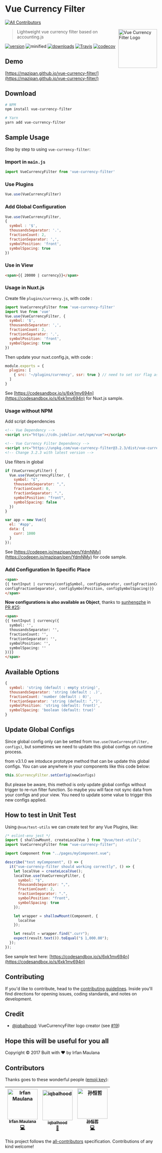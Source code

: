 # Vue Currency Filter
[![All Contributors](https://img.shields.io/badge/all_contributors-3-orange.svg?style=flat-square)](#contributors)

<a href="https://github.com/mazipan/vue-currency-filter"><img
  src="https://raw.githubusercontent.com/mazipan/vue-currency-filter/master/assets/VueJS-Currency-128px.png" alt="Vue Currency Filter Logo"
  width="128" align="right"></a>
  
> Lightweight vue currency filter based on accounting.js

[![version](https://img.shields.io/npm/v/vue-currency-filter.svg)](https://www.npmjs.com/package/vue-currency-filter) ![minified](https://badgen.net/bundlephobia/minzip/vue-currency-filter) [![downloads](https://img.shields.io/npm/dt/vue-currency-filter.svg)](https://www.npmjs.com/package/vue-currency-filter) [![Travis](https://img.shields.io/travis/mazipan/vue-currency-filter.svg)](https://travis-ci.org/mazipan/vue-currency-filter)
[![codecov](https://codecov.io/gh/mazipan/vue-currency-filter/branch/master/graph/badge.svg)](https://codecov.io/gh/mazipan/vue-currency-filter)

## Demo

[https://mazipan.github.io/vue-currency-filter/](https://mazipan.github.io/vue-currency-filter/)

## Download

```bash
# NPM
npm install vue-currency-filter

# Yarn
yarn add vue-currency-filter
```

## Sample Usage

Step by step to using  `vue-currency-filter`:

### Import in `main.js`

```javascript
import VueCurrencyFilter from 'vue-currency-filter'
```

### Use Plugins

```javascript
Vue.use(VueCurrencyFilter)
```

### Add Global Configuration

```javascript
Vue.use(VueCurrencyFilter,
{
  symbol : '$',
  thousandsSeparator: '.',
  fractionCount: 2,
  fractionSeparator: ',',
  symbolPosition: 'front',
  symbolSpacing: true
})
```

### Use in View

```html
<span>{{ 20000 | currency}}</span>
```

### Usage in Nuxt.js

Create file `plugins/currency.js`, with code :

```js
import VueCurrencyFilter from 'vue-currency-filter'
import Vue from 'vue'
Vue.use(VueCurrencyFilter, {
  symbol: '$',
  thousandsSeparator: ',',
  fractionCount: 2,
  fractionSeparator: '.',
  symbolPosition: 'front',
  symbolSpacing: true
})
```

Then update your nuxt.config.js, with code :

```js
module.exports = {
  plugins: [
    { src: '~/plugins/currency', ssr: true } // need to set ssr flag as true
  ]
}
```

See [https://codesandbox.io/s/6xk1mv694n](https://codesandbox.io/s/6xk1mv694n) for Nuxt.js sample.

### Usage without NPM

Add script dependencies

```html
<!-- Vue Dependency -->
<script src="https://cdn.jsdelivr.net/npm/vue"></script>

<!-- Vue Currency Filter Dependency -->
<script src="https://unpkg.com/vue-currency-filter@3.2.3/dist/vue-currency-filter.iife.js"></script>
<!-- Change 3.2.3 with latest version -->
```

Use filters in global

```js
if (VueCurrencyFilter) {
  Vue.use(VueCurrencyFilter, {
    symbol: "£",
    thousandsSeparator: ",",
    fractionCount: 0,
    fractionSeparator: ".",
    symbolPosition: "front",
    symbolSpacing: false
  })
}

var app = new Vue({
  el: '#app',
  data: {
    curr: 1000
  }
});

```

See [https://codepen.io/mazipan/pen/YdmNMy](https://codepen.io/mazipan/pen/YdmNMy) for code sample.

### Add Configuration In Specific Place

```html
<span>
{{ textInput | currency(configSymbol, configSeparator, configFractionCount,
configFractionSeparator, configSymbolPosition, configSymbolSpacing)}}
</span>
```

**Now configurations is also available as Object**, thanks to [sunhengzhe](https://github.com/sunhengzhe) in [PR #25](https://github.com/mazipan/vue-currency-filter/pull/25/commits/052a741644556f4d1140e7b7e1ba96a8e2c0d015):

```html
<span>
{{ textInput | currency({
  symbol: '',
  thousandsSeparator: '',
  fractionCount: '',
  fractionSeparator: '',
  symbolPosition: '',
  symbolSpacing: ''
})}}
</span>
```

## Available Options

```javascript
{
  symbol: 'string (default : empty string)',
  thousandsSeparator: 'string (default : .)',
  fractionCount: 'number (default : 0)',
  fractionSeparator: 'string (default: ",")',
  symbolPosition: 'string (default: front)',
  symbolSpacing: 'boolean (default: true)'
}
```

## Update Global Configs

Since global config only can be setted from `Vue.use(VueCurrencyFilter, configs)`, but sometimes we need to update this global configs on runtime process.

from v3.1.0 we intoduce prototype method that can be update this global configs. You can use anywhere in your components like this code below:

```js
this.$CurrencyFilter.setConfig(newConfigs)
```

But please be aware, this method is only update global configs without trigger to re-run filter function. So maybe you will face not sync data from your configs and your view. You need to update some value to trigger this new configs applied.

## How to test in Unit Test

Using `@vue/test-utils` we can create test for any Vue Plugins, like:

```js
/* eslint-env jest */
import { shallowMount, createLocalVue } from "@vue/test-utils";
import VueCurrencyFilter from "vue-currency-filter";

import Component from "../pages/myComponent.vue";

describe("test myComponent", () => {
  it("vue-currency-filter should working correctly", () => {
    let localVue = createLocalVue();
    localVue.use(VueCurrencyFilter, {
      symbol: "$",
      thousandsSeparator: ",",
      fractionCount: 2,
      fractionSeparator: ".",
      symbolPosition: "front",
      symbolSpacing: true
    });

    let wrapper = shallowMount(Component, {
      localVue
    });

    let result = wrapper.find(".curr");
    expect(result.text()).toEqual("$ 1,000.00");
  });
});
```

See sample test here: [https://codesandbox.io/s/6xk1mv694n](https://codesandbox.io/s/6xk1mv694n)

## Contributing

If you'd like to contribute, head to the [contributing guidelines](/CONTRIBUTING.md). Inside you'll find directions for opening issues, coding standards, and notes on development.

## Credit

- [@iqbalhood](https://github.com/iqbalhood): VueCurrencyFilter logo creator (see [#19](https://github.com/mazipan/vue-currency-filter/issues/19))

## Hope this will be useful for you all

Copyright © 2017 Built with ❤️ by Irfan Maulana

## Contributors

Thanks goes to these wonderful people ([emoji key](https://github.com/all-contributors/all-contributors#emoji-key)):

<!-- ALL-CONTRIBUTORS-LIST:START - Do not remove or modify this section -->
<!-- prettier-ignore -->
| [<img src="https://avatars0.githubusercontent.com/u/7221389?v=4" width="100px;" alt="Irfan Maulana"/><br /><sub><b>Irfan Maulana</b></sub>](https://www.mazipan.xyz/)<br />[💻](https://github.com/mazipan/vue-currency-filter/commits?author=mazipan "Code") | [<img src="https://avatars3.githubusercontent.com/u/1563756?v=4" width="100px;" alt="iqbalhood"/><br /><sub><b>iqbalhood</b></sub>](https://about.me/iqbalhood)<br />[🎨](#design-iqbalhood "Design") | [<img src="https://avatars3.githubusercontent.com/u/8614151?v=4" width="100px;" alt="孙恒哲"/><br /><sub><b>孙恒哲</b></sub>](https://sunhengzhe.com)<br />[💻](https://github.com/mazipan/vue-currency-filter/commits?author=sunhengzhe "Code") |
| :---: | :---: | :---: |
<!-- ALL-CONTRIBUTORS-LIST:END -->

This project follows the [all-contributors](https://github.com/all-contributors/all-contributors) specification. Contributions of any kind welcome!